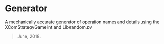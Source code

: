 # Generator
A mechanically accurate generator of operation names and details using the XComStrategyGame.int and Lib/random.py
> June, 2018.
